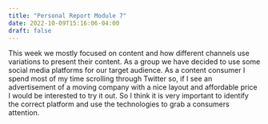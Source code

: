 ```yaml
---
title: "Personal Report Module 7"
date: 2022-10-09T15:16:06-04:00
draft: false
---
```

This week we mostly focused on content and how different channels use variations to present their content. As a group we have decided to use some social media platforms for our target audience. As a content consumer I spend most of my time scrolling through Twitter so, if I see an advertisement of a moving company with a nice layout and affordable price I would be interested to try it out. So I think it is very important to identify the correct platform and use the technologies to grab a consumers attention. 
